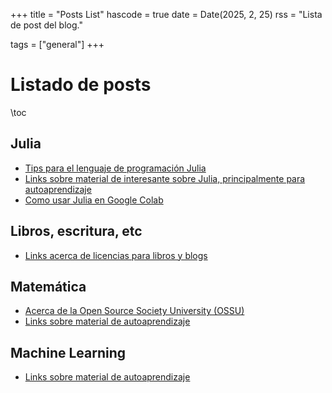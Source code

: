 +++
title = "Posts List"
hascode = true
date = Date(2025, 2, 25)
rss = "Lista de post del blog."

tags = ["general"]
+++


# Listado de posts

\toc

## Julia

* [Tips para el lenguaje de programación Julia](../posts/20250311_julialang_tips)
* [Links sobre material de interesante sobre Julia, principalmente para autoaprendizaje](../posts/20250307_links_julia_lang)
* [Como usar Julia en Google Colab](../posts/20250226_julia_en_google_colab)


## Libros, escritura, etc

* [Links acerca de licencias para libros y blogs](../posts/20250225_links_licencias)

## Matemática

* [Acerca de la Open Source Society University (OSSU)](../posts/20250310_ossu)
* [Links sobre material de autoaprendizaje](../posts/20250307_links_matematica)

## Machine Learning

* [Links sobre material de autoaprendizaje](../posts/20250307_links_machine_learning)